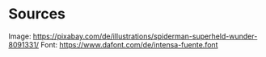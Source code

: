 # Sources
Image: https://pixabay.com/de/illustrations/spiderman-superheld-wunder-8091331/
Font: https://www.dafont.com/de/intensa-fuente.font
